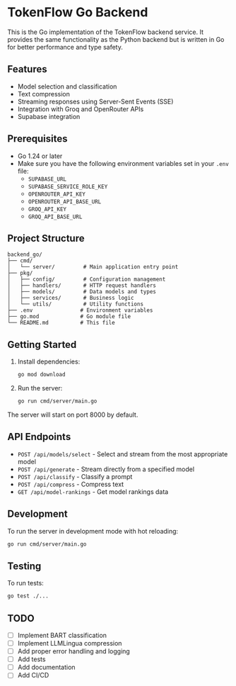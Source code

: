 # TokenFlow Go Backend

This is the Go implementation of the TokenFlow backend service. It provides the same functionality as the Python backend but is written in Go for better performance and type safety.

## Features

- Model selection and classification
- Text compression
- Streaming responses using Server-Sent Events (SSE)
- Integration with Groq and OpenRouter APIs
- Supabase integration

## Prerequisites

- Go 1.24 or later
- Make sure you have the following environment variables set in your `.env` file:
  - `SUPABASE_URL`
  - `SUPABASE_SERVICE_ROLE_KEY`
  - `OPENROUTER_API_KEY`
  - `OPENROUTER_API_BASE_URL`
  - `GROQ_API_KEY`
  - `GROQ_API_BASE_URL`

## Project Structure

```
backend_go/
├── cmd/
│   └── server/         # Main application entry point
├── pkg/
│   ├── config/         # Configuration management
│   ├── handlers/       # HTTP request handlers
│   ├── models/         # Data models and types
│   ├── services/       # Business logic
│   └── utils/          # Utility functions
├── .env               # Environment variables
├── go.mod             # Go module file
└── README.md          # This file
```

## Getting Started

1. Install dependencies:
   ```bash
   go mod download
   ```

2. Run the server:
   ```bash
   go run cmd/server/main.go
   ```

The server will start on port 8000 by default.

## API Endpoints

- `POST /api/models/select` - Select and stream from the most appropriate model
- `POST /api/generate` - Stream directly from a specified model
- `POST /api/classify` - Classify a prompt
- `POST /api/compress` - Compress text
- `GET /api/model-rankings` - Get model rankings data

## Development

To run the server in development mode with hot reloading:

```bash
go run cmd/server/main.go
```

## Testing

To run tests:

```bash
go test ./...
```

## TODO

- [ ] Implement BART classification
- [ ] Implement LLMLingua compression
- [ ] Add proper error handling and logging
- [ ] Add tests
- [ ] Add documentation
- [ ] Add CI/CD 